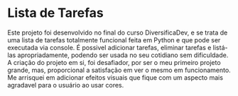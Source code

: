 # Lista de Tarefas
Este projeto foi desenvolvido no final do curso DiversificaDev, e se trata de uma lista de tarefas totalmente funcional feita em Python e que pode ser executada via console. É possivel adicionar tarefas, eliminar tarefas e listá-las apropriadamente, podendo ser usada no seu cotidiano sem dificuldade.
A criação do projeto em si, foi desafiador, por ser o meu primeiro projeto grande, mas, proporcional a satisfação em ver o mesmo em funcionamento. Me arrisquei em adicionar efeitos visuais que fique com um aspecto mais agradavel para o usuário ao usar cores. 

